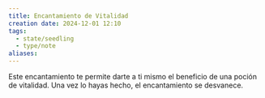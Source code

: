 ```yaml
---
title: Encantamiento de Vitalidad
creation date: 2024-12-01 12:10
tags:
  - state/seedling
  - type/note
aliases:
---
```

Este encantamiento te permite darte a ti mismo el beneficio de una poción de vitalidad. Una vez lo hayas hecho, el encantamiento se desvanece.